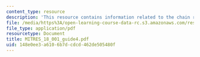 ```yaml
---
content_type: resource
description: 'This resource contains information related to the chain rule. '
file: /media/https%3A/open-learning-course-data-rc.s3.amazonaws.com/res-18-001-calculus-online-textbook-spring-2005/148e0ee3a6106b7dcdcd462de505480f_MITRES_18_001_guide4.pdf
file_type: application/pdf
resourcetype: Document
title: MITRES_18_001_guide4.pdf
uid: 148e0ee3-a610-6b7d-cdcd-462de505480f
---
```

